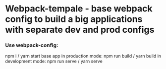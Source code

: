 # Webpack-tempale - base webpack config to build a big applications with separate dev and prod configs 

### Use webpack-config:
  npm i / yarn 
  start base app
    in production mode: npm run build / yarn build
    in development mode: npm run serve / yarn serve
  